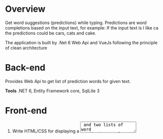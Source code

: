 # Overview
Get word suggestions (predictions) while typing. Predictions are word completions based on the input text, for example: If the input text is I like ca the predictions could be cars, cats and cake.

The application is built by .Net 6 Web Api and VueJs following the principle of clean architecture

# Back-end
Provides Web Api to get list of prediction words for given text.

**Tools**
.NET 6,
Entity Framework core,
SqlLite 3

# Front-end
1. Write HTML/CSS for displaying a <textarea> and two lists of word prediction results (word prediction web service and custom dictionary).
2. Vue Js used to function that performs a web request to fetch word predictions from your back-end API.
3. On every keypress event in the <textarea> fetch word predictions based on the text value and display the results in the two lists.

**Tools**
VUE js,
HTML5,
CSS3
